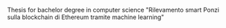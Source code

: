Thesis for bachelor degree in computer science "Rilevamento smart Ponzi sulla blockchain di Ethereum tramite machine learning"
